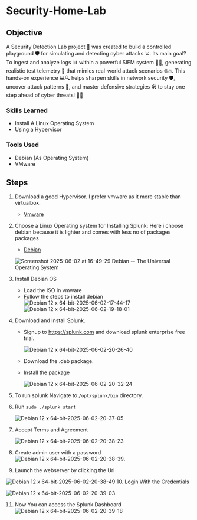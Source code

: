 # Security-Home-Lab

## Objective

A Security Detection Lab project 🎯 was created to build a controlled playground 🛡️ for simulating and detecting cyber attacks ⚔️. Its main goal? To ingest and analyze logs 📊 within a powerful SIEM system 🕵️‍♂️, generating realistic test telemetry 📡 that mimics real-world attack scenarios 🌐🔥. This hands-on experience 💻🔍 helps sharpen skills in network security 🛡️, uncover attack patterns 🧩, and master defensive strategies 🛠️ to stay one step ahead of cyber threats! 🚀✨

### Skills Learned
- Install A Linux Operating System
- Using a Hypervisor

### Tools Used

- Debian (As Operating System)
- VMware 

## Steps
1. Download a good Hypervisor. I prefer vmware as it more stable than virtualbox.
   - [Vmware](https://www.vmware.com/products/desktop-hypervisor/workstation-and-fusion)
2. Choose a Linux Operating system for Installing Splunk: Here i choose debian because it is lighter and comes with less no of packages packages
   - [Debian](https://www.debian.org/distrib/)
   
   ![Screenshot 2025-06-02 at 16-49-29 Debian -- The Universal Operating System](https://github.com/user-attachments/assets/d208347d-4c35-4442-982d-1a223076fc55)
3. Install Debian OS
   - Load the ISO in vmware
   - Follow the steps to install debian
   ![Debian 12 x 64-bit-2025-06-02-17-44-17](https://github.com/user-attachments/assets/03f0936b-1184-4a29-bb93-e0e9fa30872a)
![Debian 12 x 64-bit-2025-06-02-19-18-01](https://github.com/user-attachments/assets/671cf2d4-8711-482c-b6fb-02e45211548c)
4. Download and Install Splunk.
     - Signup to https://splunk.com and download splunk enterprise free trial.
       
       ![Debian 12 x 64-bit-2025-06-02-20-26-40](https://github.com/user-attachments/assets/dfb025a7-4f87-4503-9b35-1fd0983b4f85)
   
      - Download the .deb package.
    - Install the package
      
      ![Debian 12 x 64-bit-2025-06-02-20-32-24](https://github.com/user-attachments/assets/0b719091-c28c-407b-8fcd-32afdfbcb8c1)
5. To run splunk Navigate to `/opt/splunk/bin` directory.
6. Run `sudo ./splunk start`
   
     ![Debian 12 x 64-bit-2025-06-02-20-37-05](https://github.com/user-attachments/assets/fd9961cc-e42e-4a47-a3fb-73b63f74246b)
   
7. Accept Terms and Agreement
   
   ![Debian 12 x 64-bit-2025-06-02-20-38-23](https://github.com/user-attachments/assets/0fe1ce81-9679-4004-aebc-602eb19b0b06)
   
8. Create admin user with a password
    ![Debian 12 x 64-bit-2025-06-02-20-38-39](https://github.com/user-attachments/assets/ab0f2a1c-35d4-4b93-8c0b-47f6d7a95c65).
   
9. Launch the webserver by clicking the Url
    
 ![Debian 12 x 64-bit-2025-06-02-20-38-49](https://github.com/user-attachments/assets/77eae1c2-5e03-42c0-bc65-6e2a29007b1d)
10. Login With the Credentials
    
![Debian 12 x 64-bit-2025-06-02-20-39-03](https://github.com/user-attachments/assets/52cd89cb-c07a-4160-a7a0-232f5303a755).

11. Now You can access the Splunk Dashboard
 ![Debian 12 x 64-bit-2025-06-02-20-39-18](https://github.com/user-attachments/assets/a34e2b1f-5af2-44d0-afd7-3d90020aaf1f)
   
    
   

  


